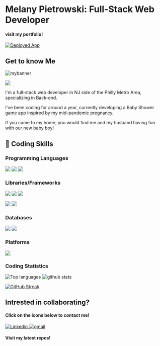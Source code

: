 # Melany Pietrowski: Full-Stack Web Developer

#### visit my portfolio!

<a href="https:///">![Deployed App](https://img.shields.io/badge/-Mel%20Pietrowski%20Portfolio-lightgrey)</a>

## Get to know Me 

![mybanner](../assets/melpiebanner.JPEG)

![](https://drive.google.com/file/d/1_kggrFKvRxV27nVx5p3BW_tCiLXhwz06/view?usp=sharing)

I'm a full-stack web developer in NJ side of the Philly Metro Area, specializing in Back-end. 

I've been coding for around a year, currently developing a Baby Shower game app inspired by my mid-pandemic pregnancy. 

If you came to my home, you would find me and my husband having fun with our new baby boy! 

## 🔧 Coding Skills

### Programming Languages

![](https://img.shields.io/badge/HTML5-E34F26?style=for-the-badge&logo=html5&logoColor=white)
![](https://img.shields.io/badge/CSS3-1572B6?style=for-the-badge&logo=css3&logoColor=white)
![](https://img.shields.io/badge/JavaScript-F7DF1E?style=for-the-badge&logo=javascript&logoColor=black)

### Libraries/Frameworks

![](https://img.shields.io/badge/Node.js-43853D?style=for-the-badge&logo=node.js&logoColor=white)
![](https://img.shields.io/badge/Express.js-404D59?style=for-the-badge)
![](https://img.shields.io/badge/React-20232A?style=for-the-badge&logo=react&logoColor=61DAFB)

![](https://img.shields.io/badge/Bootstrap-563D7C?style=for-the-badge&logo=bootstrap&logoColor=white)
![](https://img.shields.io/badge/jQuery-0769AD?style=for-the-badge&logo=jquery&logoColor=white)

### Databases

![](https://img.shields.io/badge/MongoDB-4EA94B?style=for-the-badge&logo=mongodb&logoColor=white)
![](https://img.shields.io/badge/MySQL-00000F?style=for-the-badge&logo=mysql&logoColor=white)

### Platforms

![](https://img.shields.io/badge/Heroku-430098?style=for-the-badge&logo=heroku&logoColor=white)


### Coding Statistics
![Top languages](https://github-readme-stats.vercel.app/api/top-langs/?username=melpie10) ![github stats](https://github-readme-stats.vercel.app/api?username=melpie10)

[![GitHub Streak](https://github-readme-streak-stats.herokuapp.com/?user=melpie10)](https://git.io/streak-stats)

##  Intrested in collaborating? 

#### Click on the icons below to contact me!
<a href="https://www.linkedin.com/in/melanypietrowski/" target="_blank" rel="noopener noreferrer">
  <img
    alt="Linkedin"
    src="https://img.shields.io/badge/linkedin-0077B5?logo=linkedin&logoColor=white&style=for-the-badge"
  />
</a>

<a href = "mailto: melany14@gmail.com"> 
  <img
        alt="gmail"
       src="https://img.shields.io/badge/Gmail-D14836?style=for-the-badge&logo=gmail&logoColor=white" 
       />
</a>


#### Visit my latest repos! 
